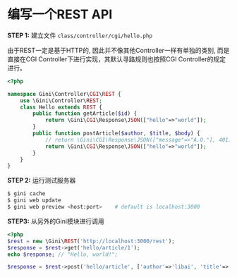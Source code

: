 # 编写一个REST API

**STEP 1:** 建立文件 `class/controller/cgi/hello.php`

由于REST一定是基于HTTP的, 因此并不像其他Controller一样有单独的类别, 而是直接在CGI Controller下进行实现，其默认寻路规则也按照CGI Controller的规定进行。

```php
<?php

namespace Gini\Controller\CGI\REST {
    use \Gini\Controller\REST;
    class Hello extends REST {
        public function getArticle($id) {
            return \Gini\CGI\Response\JSON(["hello"=>"world"]);
        }
        public function postArticle($author, $title, $body) {
            // return \Gini\CGI\Response\JSON(["message"=>"A.O."], 401);
            return \Gini\CGI\Response\JSON(["hello"=>"world"]);
        }
    }
}
```

**STEP 2:** 运行测试服务器

```bash
$ gini cache
$ gini web update
$ gini web preview <host:port>    # default is localhost:3000
```

**STEP3:** 从另外的Gini模块进行调用

```php
<?php
$rest = new \Gini\REST('http://localhost:3000/rest');
$response = $rest->get('hello/article/1');
echo $response; // "Hello, world!";

$response = $rest->post('hello/article', ['author'=>'libai', 'title'=>'jiangjinjiu', 'body'=>'balabala']);
```




